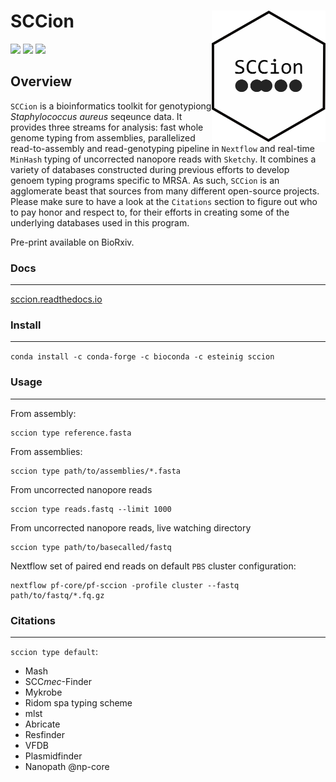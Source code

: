 # SCCion <a href='https://github.com/esteinig'><img src='docs/img/sccion.png' align="right" height="210" /></a>

![](https://img.shields.io/badge/version-0.1-blue.svg)
![](https://img.shields.io/badge/docs-none-green.svg)
![](https://img.shields.io/badge/lifecycle-experimental-orange.svg)

## Overview

`SCCion` is a bioinformatics toolkit for genotypiong *Staphylococcus aureus* seqeunce data. It provides three streams for analysis: fast whole genome typing from assemblies, parallelized read-to-assembly and read-genotyping pipeline in `Nextflow` and real-time `MinHash` typing of uncorrected nanopore reads with `Sketchy`. It combines a variety of databases constructed during previous efforts to develop genoem typing programs specific to MRSA. As such, `SCCion` is an agglomerate beast that sources from many different open-source projects. Please make sure to have a look at the `Citations` section to figure out who to pay honor and respect to, for their efforts in creating some of the underlying databases used in this program.

Pre-print available on BioRxiv.

### Docs
---

[sccion.readthedocs.io](https://sccion.readthedocs.io/)

### Install
---

`conda install -c conda-forge -c bioconda -c esteinig sccion`

### Usage
---

From assembly:

```
sccion type reference.fasta
```

From assemblies:

```
sccion type path/to/assemblies/*.fasta
```

From uncorrected nanopore reads

```
sccion type reads.fastq --limit 1000
```

From uncorrected nanopore reads, live watching directory

```
sccion type path/to/basecalled/fastq
```

Nextflow set of paired end reads on default `PBS` cluster configuration:

```
nextflow pf-core/pf-sccion -profile cluster --fastq path/to/fastq/*.fq.gz
```

### Citations
---

`sccion type default`:

* Mash
* SCC*mec*-Finder
* Mykrobe
* Ridom spa typing scheme
* mlst
* Abricate
* Resfinder
* VFDB
* Plasmidfinder
* Nanopath @np-core
